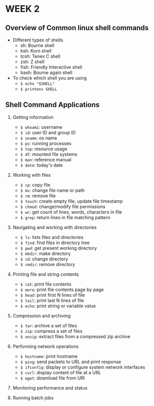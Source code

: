 # WEEK 2

## Overview of Common linux shell commands

- Different types of shells
    - sh: Bourne shell
    - ksh: Korn shell
    - tcsh: Tenex C shell
    - zsh: Z shell
    - fish: Friendly Interactive shell
    - bash: Bourne again shell
- To check which shell you are using
    - `$ echo "$SHELL"`
    - `$ printenv SHELL`

## Shell Command Applications

1. Getting information
    - `$ whoami`: username
    - `$ id`: user ID and group ID
    - `$ uname`: os name
    - `$ ps`: running processes
    - `$ top`: resource usage
    - `$ df`: mounted file systems
    - `$ man`: reference manual
    - `$ date`: today's date

2. Working with files
    - `$ cp`: copy file
    - `$ mv`: change file name or path
    - `$ rm`: remove file
    - `$ touch`: create empty file, update file timestamp
    - `$ chmod`: change/modify file permissions
    - `$ wc`: get count of lines, words, characters in file
    - `$ grep`: return lines in file matching pattern

3. Navigating and working with directories
    - `$ ls`: lists files and directories
    - `$ find`: find files in directory tree
    - `$ pwd`: get present working directory
    - `$ mkdir`: make directory
    - `$ cd`: change directory
    - `$ rmdir`: remove directory

4. Printing file and string contents
    - `$ cat`: print file contents
    - `$ more`: print file contents page by page
    - `$ head`: print first N lines of file
    - `$ tail`: print last N lines of file
    - `$ echo`: print string or variable value

5. Compression and archiving
    - `$ tar`: archive a set of files
    - `$ zip`: compress a set of files
    - `$ unzip`: extract files from a compressed zip archive

6. Performing network operations
    - `$ hostname`: print hostname
    - `$ ping`: send packets to URL and print response
    - `$ ifconfig`: display or configure system network interfaces
    - `$ curl`: display content of file at a URL
    - `$ wget`: download file from URl

7. Monitoring performance and status

8. Running batch jobs